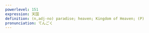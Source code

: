 ```yaml
---
powerlevel: 151
expression: 天国
definition: (n,adj-no) paradise; heaven; Kingdom of Heaven; (P)
pronunciation: てんごく
---
```


